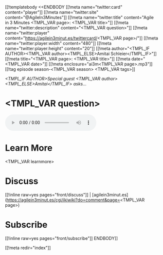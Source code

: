 [[!templatebody <<ENDBODY
[[!meta name="twitter:card" content="player"]]
[[!meta name="twitter:site" content="@AgileIn3Minutes"]]
[[!meta name="twitter:title" content="Agile in 3 Minutes <TMPL_VAR page>: <TMPL_VAR title>"]]
[[!meta name="twitter:description" content="<TMPL_VAR question>"]]
[[!meta name="twitter:player" content="https://agilein3minut.es/twittercard/<TMPL_VAR page>/"]]
[[!meta name="twitter:player:width" content="480"]]
[[!meta name="twitter:player:height" content="20"]]
[[!meta author="<TMPL_IF AUTHOR><TMPL_VAR author><TMPL_ELSE>Amitai Schleier</TMPL_IF>"]]
[[!meta title="<TMPL_VAR page>: <TMPL_VAR title>"]]
[[!meta date="<TMPL_VAR date>"]]
[[!meta enclosure="ai3m<TMPL_VAR page>.mp3"]]
[[!tag episode season-<TMPL_VAR season> <TMPL_VAR tags>]]

_<TMPL_IF AUTHOR>Special guest <TMPL_VAR author><TMPL_ELSE>Amitai</TMPL_IF> asks..._

# <TMPL_VAR question>

<div id="inlineaudio"><audio src="/ai3m<TMPL_VAR page>.mp3" preload="metadata" controls="controls"></audio></div>

# Learn More

<TMPL_VAR learnmore>

# Discuss

[[!inline raw=yes pages="front/discuss"]] | [agilein3minut.es](https://agilein3minut.es/cgi/ikiwiki?do=comment&page=<TMPL_VAR page>)

# Subscribe

[[!inline raw=yes pages="front/subscribe"]]
ENDBODY]]

[[!meta redir="index"]]

